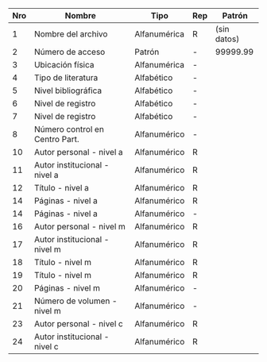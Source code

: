 Nro | Nombre | Tipo | Rep | Patrón
---|------|----|---|------
1 | Nombre del archivo | Alfanumérica | R | (sin datos)
2|Número de acceso|Patrón|-|99999.99
3|Ubicación física | Alfanumérica |- | 
4|Tipo de literatura| Alfabético |- | 
5|Nivel bibliográfica| Alfabético |- | 
6|Nivel de registro| Alfabético |- | 
7|Nivel de registro| Alfabético |- | 
8|Número control en Centro Part.|Alfanumérico|- | 
10|Autor personal - nivel a|Alfanumérico|R | 
11|Autor institucional - nivel a|Alfanumérico|R | 
12|Título - nivel a|Alfanumérico|R| 
14|Páginas - nivel a|Alfanumérico|R| 
14|Páginas - nivel a|Alfanumérico|- | 
16|Autor personal - nivel m|Alfanumérico|R | 
17|Autor institucional - nivel m|Alfanumérico|R | 
18|Título - nivel m|Alfanumérico|R | 
19|Título - nivel m|Alfanumérico|R | 
20|Páginas - nivel m|Alfanumérico|- | 
21|Número de volumen - nivel m|Alfanumérico|- | 
23|Autor personal - nivel c|Alfanumérico|R| 
24|Autor institucional - nivel c|Alfanumérico|R|